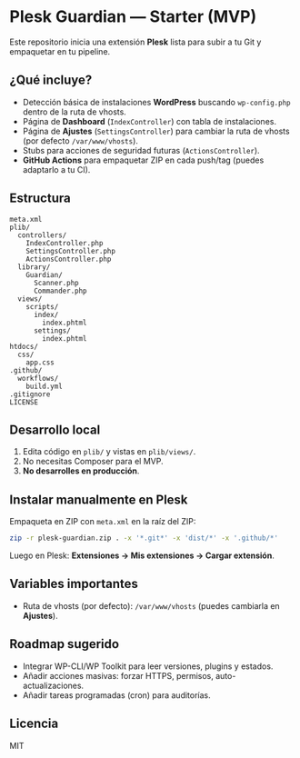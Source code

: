 # Plesk Guardian — Starter (MVP)

Este repositorio inicia una extensión **Plesk** lista para subir a tu Git y empaquetar en tu pipeline.

## ¿Qué incluye?
- Detección básica de instalaciones **WordPress** buscando `wp-config.php` dentro de la ruta de vhosts.
- Página de **Dashboard** (`IndexController`) con tabla de instalaciones.
- Página de **Ajustes** (`SettingsController`) para cambiar la ruta de vhosts (por defecto `/var/www/vhosts`).
- Stubs para acciones de seguridad futuras (`ActionsController`).
- **GitHub Actions** para empaquetar ZIP en cada push/tag (puedes adaptarlo a tu CI).

## Estructura
```
meta.xml
plib/
  controllers/
    IndexController.php
    SettingsController.php
    ActionsController.php
  library/
    Guardian/
      Scanner.php
      Commander.php
  views/
    scripts/
      index/
        index.phtml
      settings/
        index.phtml
htdocs/
  css/
    app.css
.github/
  workflows/
    build.yml
.gitignore
LICENSE
```

## Desarrollo local
1. Edita código en `plib/` y vistas en `plib/views/`.
2. No necesitas Composer para el MVP.
3. **No desarrolles en producción**.

## Instalar manualmente en Plesk
Empaqueta en ZIP con `meta.xml` en la raíz del ZIP:
```bash
zip -r plesk-guardian.zip . -x '*.git*' -x 'dist/*' -x '.github/*'
```
Luego en Plesk: **Extensiones → Mis extensiones → Cargar extensión**.

## Variables importantes
- Ruta de vhosts (por defecto): `/var/www/vhosts` (puedes cambiarla en **Ajustes**).

## Roadmap sugerido
- Integrar WP-CLI/WP Toolkit para leer versiones, plugins y estados.
- Añadir acciones masivas: forzar HTTPS, permisos, auto-actualizaciones.
- Añadir tareas programadas (cron) para auditorías.

## Licencia
MIT

